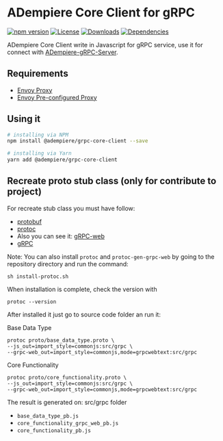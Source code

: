 # ADempiere Core Client for gRPC

[![npm version](https://img.shields.io/npm/v/@adempiere/grpc-core-client.svg)](https://www.npmjs.com/package/@adempiere/grpc-core-client)
[![License](https://img.shields.io/npm/l/@adempiere/grpc-core-client.svg)](https://github.com/erpcya/adempiere-core-client/blob/master/LICENSE)
[![Downloads](https://img.shields.io/npm/dm/@adempiere/grpc-core-client.svg)](https://www.npmjs.com/package/@adempiere/grpc-core-client)
[![Dependencies](https://img.shields.io/librariesio/github/erpcya/grpc-pos-client.svg)](https://www.npmjs.com/package/@adempiere/grpc-pos-client)


ADempiere Core Client write in Javascript for gRPC service, use it for connect with
[ADempiere-gRPC-Server](https://github.com/erpcya/adempiere-gRPC-Server).

## Requirements
- [Envoy Proxy](https://www.envoyproxy.io/)
- [Envoy Pre-configured Proxy](https://github.com/erpcya/gRPC-Envoy-Proxy)

## Using it

``` bash
# installing via NPM
npm install @adempiere/grpc-core-client --save
```
``` bash
# installing via Yarn
yarn add @adempiere/grpc-core-client
```

## Recreate proto stub class (only for contribute to project)
For recreate stub class you must have follow:
- [protobuf](https://github.com/protocolbuffers/protobuf/releases)
- [protoc](https://github.com/grpc/grpc-web/releases)
- Also you can see it: [gRPC-web](https://github.com/grpc/grpc-web)
- [gRPC](https://grpc.io/docs/tutorials/basic/web.html)

Note: You can also install `protoc` and `protoc-gen-grpc-web` by going to the repository directory and run the command:
```Shell
sh install-protoc.sh
```

When installation is complete, check the version with
```Shell
protoc --version
```

After installed it just go to source code folder an run it:

Base Data Type
```
protoc proto/base_data_type.proto \
--js_out=import_style=commonjs:src/grpc \
--grpc-web_out=import_style=commonjs,mode=grpcwebtext:src/grpc
```

Core Functionality
```
protoc proto/core_functionality.proto \
--js_out=import_style=commonjs:src/grpc \
--grpc-web_out=import_style=commonjs,mode=grpcwebtext:src/grpc
```

The result is generated on: src/grpc folder
- `base_data_type_pb.js`
- `core_functionality_grpc_web_pb.js`
- `core_functionality_pb.js`
